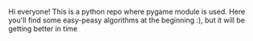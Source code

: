 Hi everyone!
This is a python repo where pygame module is used. Here you'll find some easy-peasy algorithms at the beginning :), but  it will be getting better in time 
